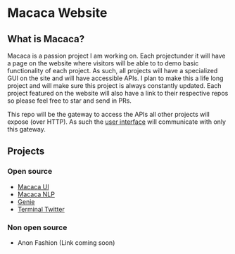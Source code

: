 <h1>Macaca Website</h1>

<h2>What is Macaca?</h2>
Macaca is a passion project I am working on. Each projectunder it will have a page on the website where visitors will be able to to demo basic functionality of each project.
As such, all projects will have a specialized GUI on the site and will have accessible APIs.
I plan to make this a life long project and will make sure this project is always constantly updated. Each project featured on the website will also have a link to their respective repos so please feel free to star and send in PRs.

This repo will be the gateway to access the APIs all other projects will expose (over HTTP). As such the <a href = "https://github.com/mr-m0nkey/macaca-ui">user interface</a> will communicate with only this gateway.

<h2>Projects</h2>

<h3>Open source</h3>
<ul>
    <li><a href = "https://github.com/mr-m0nkey/macaca-ui">Macaca UI</a></li>
    <li><a href = "https://github.com/mr-m0nkey/NLP">Macaca NLP</a></li>
    <li><a href = "https://github.com/mr-m0nkey/Genie">Genie</a></li>
    <li><a href = "https://github.com/mr-m0nkey/Command-Line-Twitter-with-Node">Terminal Twitter</a></li>
</ul>

<h3>Non open source</h3>
<ul>
    <li>Anon Fashion (Link coming soon)</li>
</ul>







